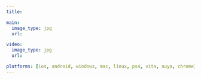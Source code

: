 ```yaml
---
title: 

main:
  image_type: jpg
  url: 

video:
  image_type: jpg
  url: 

platforms: [ios, android, windows, mac, linux, ps4, vita, ouya, chrome]
---
```


